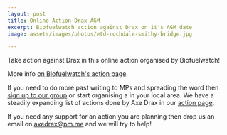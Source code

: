 ```yaml
---
layout: post
title: Online Action Drax AGM
excerpt: Biofuelwatch action against Drax on it's AGM date
image: assets/images/photos/etd-rochdale-smithy-bridge.jpg

---
```

Take action against Drax in this online action organised by Biofuelwatch!

More info [on Biofuelwatch's action page](https://www.biofuelwatch.org.uk/2021/axedrax-online-action/).

If you need to do more past writing to MPs and spreading the word then [sign up to our group](/signup) or start organising a in your local area. We have a steadily expanding list of actions done by Axe Drax in our [action page](/action). 

If you need any support for an action you are planning then drop us an email on [axedrax@pm.me](mailto:axedrax@pm.me) and we will try to help!